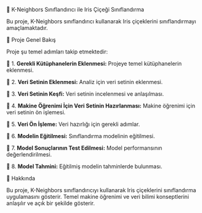 🌸 K-Neighbors Sınıflandırıcı ile Iris Çiçeği Sınıflandırma

Bu proje, K-Neighbors sınıflandırıcı kullanarak Iris çiçeklerini sınıflandırmayı amaçlamaktadır.

💮 Proje Genel Bakış

Proje şu temel adımları takip etmektedir:

🛑 1. **Gerekli Kütüphanelerin Eklenmesi:** Projeye temel kütüphanelerin eklenmesi.

🛑 2. **Veri Setinin Eklenmesi:** Analiz için veri setinin eklenmesi.

🛑 3. **Veri Setinin Keşfi:** Veri setinin incelenmesi ve anlaşılması.

🛑 4. **Makine Öğrenimi İçin Veri Setinin Hazırlanması:** Makine öğrenimi için veri setinin ön işlemesi.

🛑 5. **Veri Ön İşleme:** Veri hazırlığı için gerekli adımlar.

🛑 6. **Modelin Eğitilmesi:** Sınıflandırma modelinin eğitilmesi.

🛑 7. **Model Sonuçlarının Test Edilmesi:** Model performansının değerlendirilmesi.

🛑 8. **Model Tahmini:** Eğitilmiş modelin tahminlerde bulunması.

🪷 Hakkında

Bu proje, K-Neighbors sınıflandırıcıyı kullanarak Iris çiçeklerini sınıflandırma uygulamasını gösterir. Temel makine öğrenimi ve veri bilimi konseptlerini anlaşılır ve açık bir şekilde gösterir.
